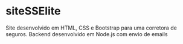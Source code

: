 # siteSSElite

Site desenvolvido em HTML, CSS e Bootstrap para uma corretora de seguros.
Backend desenvolvido em Node.js com envio de emails
